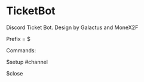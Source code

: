 # TicketBot
Discord Ticket Bot. Design by Galactus and MoneX2F

Prefix = $

Commands:

$setup #channel

$close
